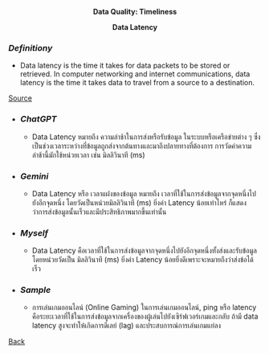<div align="center">
  
<strong> Data Quality: Timeliness </strong> 

</div>

<div align="center">
   
**Data Latency**

</div>

### *Definitiony*
  - Data latency is the time it takes for data packets to be stored or retrieved. In computer networking and internet communications, data latency is the time it takes data to travel from a source to a destination.

[Source](https://www.techtarget.com/searchcio/definition/data-latency)

  
  - ### *ChatGPT*
      -   Data Latency หมายถึง ความล่าช้าในการส่งหรือรับข้อมูล ในระบบหรือเครือข่ายต่าง ๆ ซึ่งเป็นช่วงเวลาระหว่างที่ข้อมูลถูกส่งจากต้นทางและมาถึงปลายทางที่ต้องการ การวัดค่าความล่าช้านี้มักใช้หน่วยเวลา เช่น มิลลิวินาที (ms)
   
      
  - ### *Gemini*
      -   Data Latency หรือ เวลาแฝงของข้อมูล หมายถึง เวลาที่ใช้ในการส่งข้อมูลจากจุดหนึ่งไปยังอีกจุดหนึ่ง โดยวัดเป็นหน่วยมิลลิวินาที (ms) ยิ่งค่า Latency น้อยเท่าไหร่ ก็แสดงว่าการส่งข้อมูลนั้นเร็วและมีประสิทธิภาพมากขึ้นเท่านั้น
      
- ### *Myself*
  -    Data Latency คือเวลาที่ใช้ในการส่งข้อมูลจากจุดหนึ่งไปยังอีกจุดหนึ่งทั้งส่งและรับข้อมูล โดยหน่วยวัดเป็น มิลลิวินาที (ms) ยิ่งค่า Latency น้อยยิ่งดีเพราะจะหมายถึงว่าส่งข้อได้เร็ว
  
- ### *Sample*
  -   การเล่นเกมออนไลน์ (Online Gaming) ในการเล่นเกมออนไลน์, ping หรือ latency คือระยะเวลาที่ใช้ในการส่งข้อมูลจากเครื่องของผู้เล่นไปยังเซิร์ฟเวอร์เกมและกลับ ถ้ามี data latency สูงจะทำให้เกิดการดีเลย์ (lag) และประสบการณ์การเล่นเกมแย่ลง


[Back](README.md)
